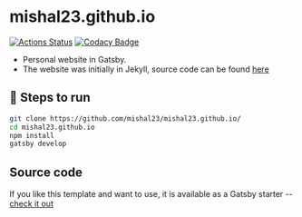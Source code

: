 # mishal23.github.io

[![Actions Status](https://github.com/mishal23/mishal23.github.io/workflows/Build/badge.svg)](https://github.com/mishal23/mishal23.github.io/actions)
[![Codacy Badge](https://api.codacy.com/project/badge/Grade/6c0dd1fcfba64074945a5b87e4526530)](https://app.codacy.com/manual/mishal23/mishal23.github.io?utm_source=github.com&utm_medium=referral&utm_content=mishal23/mishal23.github.io&utm_campaign=Badge_Grade_Dashboard)

- Personal website in Gatsby.
- The website was initially in Jekyll, source code can be found [here](https://github.com/mishal23/jekyll-blog)

## 🚀 Steps to run

```bash
git clone https://github.com/mishal23/mishal23.github.io/
cd mishal23.github.io
npm install
gatsby develop
```
## Source code

If you like this template and want to use, it is available as a Gatsby starter -- [check it out](https://github.com/mishal23/gatsby-starter-fresh)
